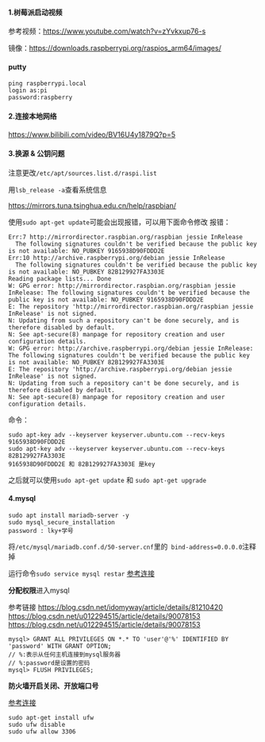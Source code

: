 #### 1.树莓派启动视频

参考视频：https://www.youtube.com/watch?v=zYvkxup76-s

镜像：https://downloads.raspberrypi.org/raspios_arm64/images/

#### putty

```
ping raspberrypi.local
login as:pi
password:raspberry
```

#### 2.连接本地网络

https://www.bilibili.com/video/BV16U4y1879Q?p=5

#### 3.换源  & 公钥问题

注意更改`/etc/apt/sources.list.d/raspi.list`

用`lsb_release -a`查看系统信息

https://mirrors.tuna.tsinghua.edu.cn/help/raspbian/

使用`sudo apt-get update`可能会出现报错，可以用下面命令修改
报错：
```
Err:7 http://mirrordirector.raspbian.org/raspbian jessie InRelease
  The following signatures couldn't be verified because the public key is not available: NO_PUBKEY 9165938D90FDDD2E
Err:10 http://archive.raspberrypi.org/debian jessie InRelease
  The following signatures couldn't be verified because the public key is not available: NO_PUBKEY 82B129927FA3303E
Reading package lists... Done
W: GPG error: http://mirrordirector.raspbian.org/raspbian jessie InRelease: The following signatures couldn't be verified because the public key is not available: NO_PUBKEY 9165938D90FDDD2E
E: The repository 'http://mirrordirector.raspbian.org/raspbian jessie InRelease' is not signed.
N: Updating from such a repository can't be done securely, and is therefore disabled by default.
N: See apt-secure(8) manpage for repository creation and user configuration details.
W: GPG error: http://archive.raspberrypi.org/debian jessie InRelease: The following signatures couldn't be verified because the public key is not available: NO_PUBKEY 82B129927FA3303E
E: The repository 'http://archive.raspberrypi.org/debian jessie InRelease' is not signed.
N: Updating from such a repository can't be done securely, and is therefore disabled by default.
N: See apt-secure(8) manpage for repository creation and user configuration details.
```
命令：
```
sudo apt-key adv --keyserver keyserver.ubuntu.com --recv-keys 9165938D90FDDD2E
sudo apt-key adv --keyserver keyserver.ubuntu.com --recv-keys 82B129927FA3303E
9165938D90FDDD2E 和 82B129927FA3303E 是key
```

之后就可以使用`sudo apt-get update` 和 `sudo apt-get upgrade`

#### 4.mysql

```
sudo apt install mariadb-server -y
sudo mysql_secure_installation 
password : lky+学号
```

将`/etc/mysql/mariadb.conf.d/50-server.cnf`里的` bind-address=0.0.0.0`注释掉

运行命令`sudo service mysql restar` [参考连接](https://www.cnblogs.com/anyiz/p/10657232.html)

**分配权限**进入mysql

参考链接
https://blog.csdn.net/idomyway/article/details/81210420
https://blog.csdn.net/u012294515/article/details/90078153
https://blog.csdn.net/u012294515/article/details/90078153

```
mysql> GRANT ALL PRIVILEGES ON *.* TO 'user'@'%' IDENTIFIED BY 'password' WITH GRANT OPTION; 
// %:表示从任何主机连接到mysql服务器
// %:password是设置的密码
mysql> FLUSH PRIVILEGES;
```

**防火墙开启关闭、开放端口号**

[参考连接](https://blog.csdn.net/weixin_43484014/article/details/109329252)

```
sudo apt-get install ufw
sudo ufw disable
sudo ufw allow 3306
```


